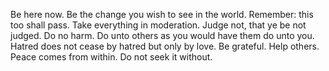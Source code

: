 Be here now.
Be the change you wish to see in the world.
Remember: this too shall pass.
Take everything in moderation.
Judge not, that ye be not judged.
Do no harm.
Do unto others as you would have them do unto you.
Hatred does not cease by hatred but only by love.
Be grateful.
Help others.
Peace comes from within. Do not seek it without.
